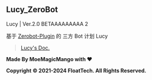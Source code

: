 ## Lucy_ZeroBot

Lucy | Ver.2.0 BETAAAAAAAAA 2

基于 [Zerobot-Plugin](https://github.com/FloatTech/ZeroBot-Plugin) 的 三方 Bot 计划 Lucy

> [Lucy's Doc.](https://lucy.lemonkoi.one)

**Made By MoeMagicMango with ❤**

**Copyright © 2021-2024 FloatTech. All Rights Reserved.**

